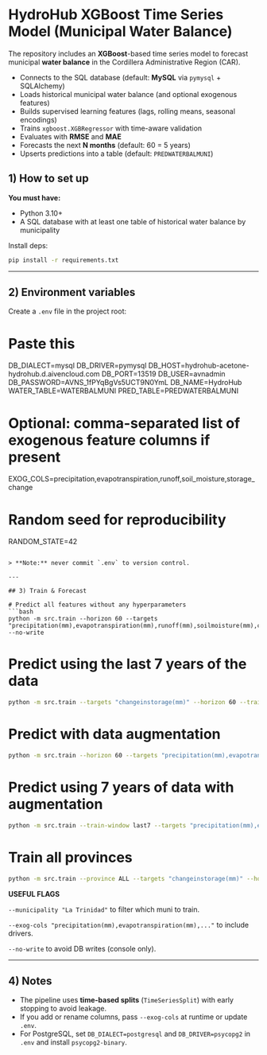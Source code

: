 
# HydroHub XGBoost Time Series Model (Municipal Water Balance)

The repository includes an **XGBoost**-based time series model to forecast municipal **water balance** in the Cordillera Administrative Region (CAR).

- Connects to the SQL database (default: **MySQL** via `pymysql` + SQLAlchemy)
- Loads historical municipal water balance (and optional exogenous features)
- Builds supervised learning features (lags, rolling means, seasonal encodings)
- Trains `xgboost.XGBRegressor` with time-aware validation
- Evaluates with **RMSE** and **MAE**
- Forecasts the next **N months** (default: 60 = 5 years)
- Upserts predictions into a table (default: `PREDWATERBALMUNI`)

## 1) How to set up

**You must have:**
- Python 3.10+
- A SQL database with at least one table of historical water balance by municipality

Install deps:

```bash
pip install -r requirements.txt
```

---

## 2) Environment variables

Create a `.env` file in the project root:

# Paste this
DB_DIALECT=mysql
DB_DRIVER=pymysql
DB_HOST=hydrohub-acetone-hydrohub.d.aivencloud.com
DB_PORT=13519
DB_USER=avnadmin
DB_PASSWORD=AVNS_1fPYqBgVs5UCT9N0YmL
DB_NAME=HydroHub
WATER_TABLE=WATERBALMUNI
PRED_TABLE=PREDWATERBALMUNI

# Optional: comma-separated list of exogenous feature columns if present
EXOG_COLS=precipitation,evapotranspiration,runoff,soil_moisture,storage_change

# Random seed for reproducibility
RANDOM_STATE=42
```

> **Note:** never commit `.env` to version control. 

---

## 3) Train & Forecast

# Predict all features without any hyperparameters
```bash
python -m src.train --horizon 60 --targets "precipitation(mm),evapotranspiration(mm),runoff(mm),soilmoisture(mm),changeinstorage(mm)" --no-write
```

# Predict using the last 7 years of the data
```bash
python -m src.train --targets "changeinstorage(mm)" --horizon 60 --train-window last7 --no-write
```

# Predict with data augmentation
```bash
python -m src.train --horizon 60 --targets "precipitation(mm),evapotranspiration(mm),runoff(mm),soilmoisture(mm),changeinstorage(mm)" --augmentation noise --aug-scale 0.05 --aug-multiplier 2 --no-write
```

# Predict using 7 years of data with augmentation
```bash
python -m src.train --train-window last7 --targets "precipitation(mm),evapotranspiration(mm),runoff(mm),soilmoisture(mm),changeinstorage(mm)" --augmentation noise --aug-scale 0.05 --aug-multiplier 2 --no-write
```

# Train all provinces
```bash
python -m src.train --province ALL --targets "changeinstorage(mm)" --horizon 60 --no-write
```

**USEFUL FLAGS**

```--municipality "La Trinidad"``` to filter which muni to train.

```--exog-cols "precipitation(mm),evapotranspiration(mm),..."``` to include drivers.

```--no-write``` to avoid DB writes (console only).

---

## 4) Notes

- The pipeline uses **time-based splits** (`TimeSeriesSplit`) with early stopping to avoid leakage.
- If you add or rename columns, pass `--exog-cols` at runtime or update `.env`.
- For PostgreSQL, set `DB_DIALECT=postgresql` and `DB_DRIVER=psycopg2` in `.env` and install `psycopg2-binary`.

